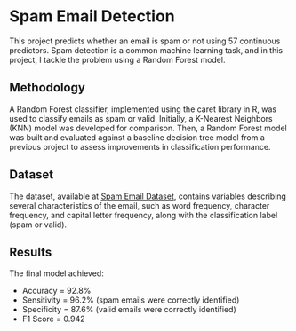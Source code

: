 # Spam Email Detection
This project predicts whether an email is spam or not using 57 continuous predictors. Spam detection is a common machine learning task, and in this project, I tackle the problem using a Random Forest model.

## Methodology
A Random Forest classifier, implemented using the caret library in R, was used to classify emails as spam or valid. Initially, a K-Nearest Neighbors (KNN) model was developed for comparison. Then, a Random Forest model was built and evaluated against a baseline decision tree model from a previous project to assess improvements in classification performance.

## Dataset
The dataset, available at [Spam Email Dataset](https://github.com/jholland5/COMP4299/blob/main/spamData.csv), contains variables describing several characteristics of the email, such as word frequency, character frequency, and capital letter frequency, along with the classification label (spam or valid).

## Results
The final model achieved:

- Accuracy = 92.8%
- Sensitivity = 96.2% (spam emails were correctly identified)
- Specificity = 87.6%  (valid emails were correctly identified)
- F1 Score = 0.942
